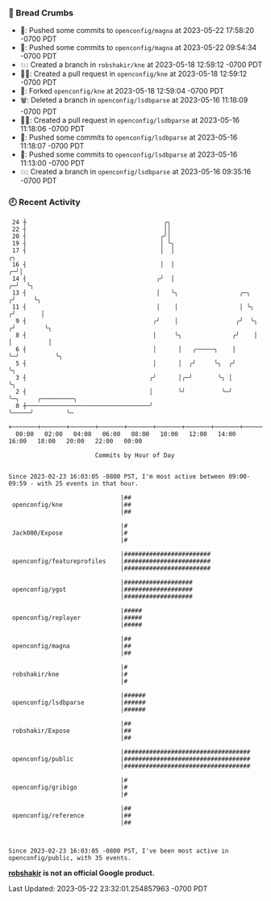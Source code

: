 ### 🍞 Bread Crumbs

 * 🚢: Pushed some commits to `openconfig/magna` at 2023-05-22 17:58:20 -0700 PDT
 * 🚢: Pushed some commits to `openconfig/magna` at 2023-05-22 09:54:34 -0700 PDT
 * 💥: Created a branch in `robshakir/kne` at 2023-05-18 12:59:12 -0700 PDT
 * ✍🏼: Created a pull request in `openconfig/kne` at 2023-05-18 12:59:12 -0700 PDT
 * 🍴: Forked `openconfig/kne` at 2023-05-18 12:59:04 -0700 PDT
 * 🗑: Deleted a branch in `openconfig/lsdbparse` at 2023-05-16 11:18:09 -0700 PDT
 * ✍🏼: Created a pull request in `openconfig/lsdbparse` at 2023-05-16 11:18:06 -0700 PDT
 * 🚢: Pushed some commits to `openconfig/lsdbparse` at 2023-05-16 11:18:07 -0700 PDT
 * 🚢: Pushed some commits to `openconfig/lsdbparse` at 2023-05-16 11:13:00 -0700 PDT
 * 💥: Created a branch in `openconfig/lsdbparse` at 2023-05-16 09:35:16 -0700 PDT

### 🕘 Recent Activity
```
 24 ┼                                      ╭╮
 22 ┤                                      ││
 20 ┤                                     ╭╯│
 19 ┤                                     │ ╰╮
 17 ┤                                     │  │                               ╭╮
 16 ┤                                     │  │                             ╭─╯│
 14 ┤                                    ╭╯  │                           ╭─╯  ╰╮
 13 ┤                                    │   ╰╮                 ╭─╮     ╭╯     ╰╮
 11 ┤                                    │    │                 │ ╰╮   ╭╯       │
  9 ┤                                   ╭╯    │                ╭╯  ╰╮ ╭╯        ╰╮
  8 ┤                                   │     ╰╮              ╭╯    │ │          │
  6 ┤                                   │      │   ╭─────╮    │     ╰─╯          ╰╮
  5 ┤                                   │      │  ╭╯     ╰╮  ╭╯                   ╰╮
  3 ┤                                  ╭╯      │╭─╯       ╰╮ │                     ╰╮
  2 ┤                                  │       ╰╯          ╰─╯                      ╰─╮     ╭─────────╮
  0 ┼──────────────────────────────────╯                                              ╰─────╯         ╰─
    +───────+───────+───────+───────+───────+───────+───────+───────+───────+───────+───────+───────+────
  00:00   02:00   04:00   06:00   08:00   10:00   12:00   14:00   16:00   18:00   20:00   22:00   00:00   

						Commits by Hour of Day


Since 2023-02-23 16:03:05 -0800 PST, I'm most active between 09:00-09:59 - with 25 events in that hour.

```



```
                               |##
 openconfig/kne                |##
                               |##

                               |#
 Jack000/Expose                |#
                               |#

                               |########################
 openconfig/featureprofiles    |########################
                               |########################

                               |###################
 openconfig/ygot               |###################
                               |###################

                               |#####
 openconfig/replayer           |#####
                               |#####

                               |##
 openconfig/magna              |##
                               |##

                               |#
 robshakir/kne                 |#
                               |#

                               |######
 openconfig/lsdbparse          |######
                               |######

                               |##
 robshakir/Expose              |##
                               |##

                               |###################################
 openconfig/public             |###################################
                               |###################################

                               |#
 openconfig/gribigo            |#
                               |#

                               |##
 openconfig/reference          |##
                               |##



Since 2023-02-23 16:03:05 -0800 PST, I've been most active in openconfig/public, with 35 events.

```
**[robshakir](mailto:robjs@google.com) is not an official Google product.**  


Last Updated: 2023-05-22 23:32:01.254857963 -0700 PDT
